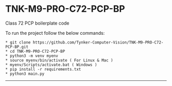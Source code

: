 # TNK-M9-PRO-C72-PCP-BP

Class 72 PCP boilerplate code

To run the project follow the below commands:

```
* git clone https://github.com/Tynker-Computer-Vision/TNK-M9-PRO-C72-PCP-BP.git
* cd TNK-M9-PRO-C72-PCP-BP
* python3 -m venv myenv
* source myenv/bin/activate ( For Linux & Mac )
* myenv/Scripts/activate.bat ( Windows )
* pip install -r requirements.txt
* python3 main.py
```

---
